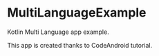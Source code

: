 # MultiLanguageExample
Kotlin Multi Language app example.

This app is created thanks to CodeAndroid tutorial.

